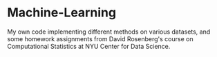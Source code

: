# Machine-Learning

My own code implementing different methods on various datasets, and some homework assignments from David Rosenberg's course on Computational Statistics at NYU Center for Data Science. 
